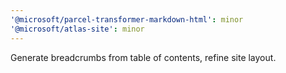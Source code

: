 ```yaml
---
'@microsoft/parcel-transformer-markdown-html': minor
'@microsoft/atlas-site': minor
---
```


Generate breadcrumbs from table of contents, refine site layout.
